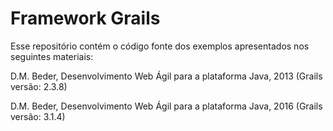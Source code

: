 # Framework Grails

Esse repositório contém o código fonte dos exemplos apresentados nos seguintes materiais:

D.M. Beder, Desenvolvimento Web Ágil para a plataforma Java, 2013 (Grails versão: 2.3.8)

D.M. Beder, Desenvolvimento Web Ágil para a plataforma Java, 2016 (Grails versão: 3.1.4)
